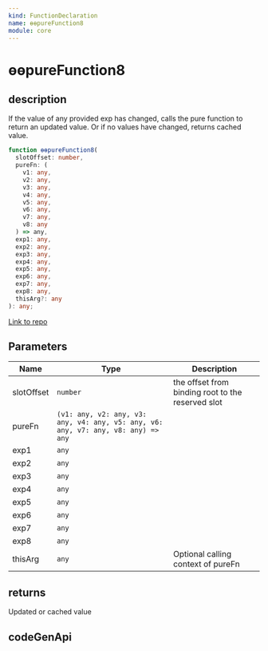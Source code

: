 ```yaml
---
kind: FunctionDeclaration
name: ɵɵpureFunction8
module: core
---
```


# ɵɵpureFunction8

## description

If the value of any provided exp has changed, calls the pure function to return
an updated value. Or if no values have changed, returns cached value.

```ts
function ɵɵpureFunction8(
  slotOffset: number,
  pureFn: (
    v1: any,
    v2: any,
    v3: any,
    v4: any,
    v5: any,
    v6: any,
    v7: any,
    v8: any
  ) => any,
  exp1: any,
  exp2: any,
  exp3: any,
  exp4: any,
  exp5: any,
  exp6: any,
  exp7: any,
  exp8: any,
  thisArg?: any
): any;
```

[Link to repo](https://github.com/timdeschryver/angular/blob/master/packages/core/src/render3/pure_function.ts#L246-L260)

## Parameters

| Name       | Type                                                                              | Description                                       |
| ---------- | --------------------------------------------------------------------------------- | ------------------------------------------------- |
| slotOffset | `number`                                                                          | the offset from binding root to the reserved slot |
| pureFn     | `(v1: any, v2: any, v3: any, v4: any, v5: any, v6: any, v7: any, v8: any) => any` |                                                   |
| exp1       | `any`                                                                             |                                                   |
| exp2       | `any`                                                                             |                                                   |
| exp3       | `any`                                                                             |                                                   |
| exp4       | `any`                                                                             |                                                   |
| exp5       | `any`                                                                             |                                                   |
| exp6       | `any`                                                                             |                                                   |
| exp7       | `any`                                                                             |                                                   |
| exp8       | `any`                                                                             |                                                   |
| thisArg    | `any`                                                                             | Optional calling context of pureFn                |

## returns

Updated or cached value

## codeGenApi

